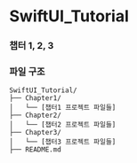 # SwiftUI_Tutorial

### 챕터 1, 2, 3

### 파일 구조
```
SwiftUI_Tutorial/
├── Chapter1/
│   └── [챕터1 프로젝트 파일들]
├── Chapter2/
│   └── [챕터2 프로젝트 파일들]
├── Chapter3/
│   └── [챕터3 프로젝트 파일들]
├── README.md
```
